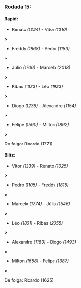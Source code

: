 ### Rodada 15:

#### Rapid:

* Renato *(1234)*     -     Vitor *(1316)*

 **>** 
* Freddy *(1868)*     -     Pedro *(1183)*

 **>** 
* Júlio *(1706)*     -     Marcelo *(2018)*

 **>** 
* Ribas *(1623)*     -     Léo *(1933)*

 **>** 
* Diogo *(1236)*     -     Alexandre *(1154)*

 **>** 
* Felipe *(1590)*     -     Milton *(1892)*

 **>** 

De folga: Ricardo (1771)

#### Blitz:

* Vitor *(1239)*     -     Renato *(1025)*

 **>** 
* Pedro *(1105)*     -     Freddy *(1815)*

 **>** 
* Marcelo *(1774)*     -     Júlio *(1546)*

 **>** 
* Léo *(1861)*     -     Ribas *(2055)*

 **>** 
* Alexandre *(1183)*     -     Diogo *(1493)*

 **>** 
* Milton *(1658)*     -     Felipe *(1387)*

 **>** 

De folga: Ricardo (1625)

